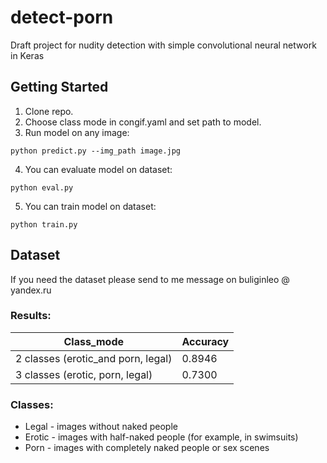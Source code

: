 # detect-porn
Draft project for nudity detection with simple convolutional neural network in Keras

## Getting Started

1. Clone repo.
2. Choose class mode in congif.yaml and set path to model.
3. Run model on any image:
```
python predict.py --img_path image.jpg
```
4. You can evaluate model on dataset:
```
python eval.py
```
5. You can train model on dataset:
```
python train.py
```

## Dataset

If you need the dataset please send to me message on buliginleo @ yandex.ru

### Results:

| Class_mode  | Accuracy |
| ------------- | ------------- |
| 2 classes (erotic_and porn, legal)  | 0.8946  |
| 3 classes (erotic, porn, legal) | 0.7300 |

### Classes:

* Legal - images without naked people
* Erotic - images with half-naked people (for example, in swimsuits)
* Porn - images with completely naked people or sex scenes
